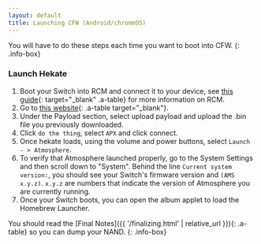 ```yaml
---
layout: default
title: Launching CFW (Android/chromeOS)
---
```


You will have to do these steps each time you want to boot into CFW.
{: .info-box}

### Launch Hekate

1. Boot your Switch into RCM and connect it to your device, see [this guide](https://xghostboyx.github.io/RCM-Guide){: target="_blank" .a-table} for more information on RCM.
2. Go to [this website](https://atlas44.s3-us-west-2.amazonaws.com/web-fusee-launcher/index.html){: .a-table target="_blank"}.
3. Under the Payload section, select upload payload and upload the .bin file you previously downloaded.
4. Click `do the thing`, select `APX` and click connect.</li>
5. Once hekate loads, using the volume and power buttons, select `Launch - > Atmosphere`.
6. To verify that Atmosphere launched properly, go to the System Settings and then scroll down to "System". Behind the line `Current system version:`, you should see your Switch's firmware version and `(AMS x.y.z)`. `x.y.z` are numbers that indicate the version of Atmosphere you are currently running.
7. Once your Switch boots, you can open the album applet to load the Homebrew Launcher.

You should read the [Final Notes]({{ '/finalizing.html' | relative_url }}){: .a-table} so you can dump your NAND.
{: .info-box}